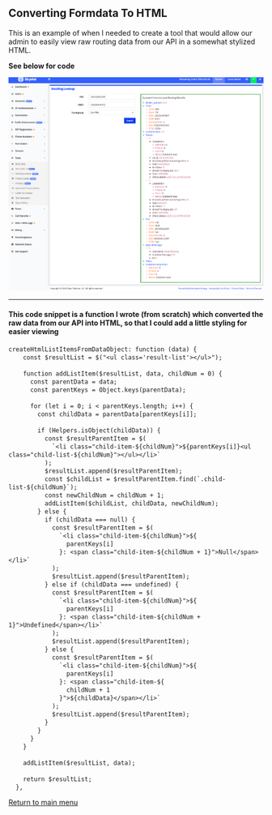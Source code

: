 ## Converting Formdata To HTML

This is an example of when I needed to create a tool that would allow our admin to easily view raw routing data from our API in a somewhat stylized HTML.  

**See below for code**

![Routing lookup page](/assets/routingLookup.png)


---


#### This code snippet is a function I wrote (from scratch) which converted the raw data from our API into HTML, so that I could add a little styling for easier viewing

```
createHtmlListItemsFromDataObject: function (data) {
    const $resultList = $("<ul class='result-list'></ul>");

    function addListItem($resultList, data, childNum = 0) {
      const parentData = data;
      const parentKeys = Object.keys(parentData);

      for (let i = 0; i < parentKeys.length; i++) {
        const childData = parentData[parentKeys[i]];

        if (Helpers.isObject(childData)) {
          const $resultParentItem = $(
            `<li class="child-item-${childNum}">${parentKeys[i]}<ul class="child-list-${childNum}"></ul></li>`
          );
          $resultList.append($resultParentItem);
          const $childList = $resultParentItem.find(`.child-list-${childNum}`);
          const newChildNum = childNum + 1;
          addListItem($childList, childData, newChildNum);
        } else {
          if (childData === null) {
            const $resultParentItem = $(
              `<li class="child-item-${childNum}">${
                parentKeys[i]
              }: <span class="child-item-${childNum + 1}">Null</span></li>`
            );
            $resultList.append($resultParentItem);
          } else if (childData === undefined) {
            const $resultParentItem = $(
              `<li class="child-item-${childNum}">${
                parentKeys[i]
              }: <span class="child-item-${childNum + 1}">Undefined</span></li>`
            );
            $resultList.append($resultParentItem);
          } else {
            const $resultParentItem = $(
              `<li class="child-item-${childNum}">${
                parentKeys[i]
              }: <span class="child-item-${
                childNum + 1
              }">${childData}</span></li>`
            );
            $resultList.append($resultParentItem);
          }
        }
      }
    }

    addListItem($resultList, data);
    
    return $resultList;
  },
```

[Return to main menu](../README.md)